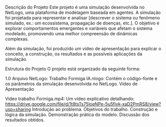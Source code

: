 Descrição do Projeto
Este projeto é uma simulação desenvolvida no NetLogo, uma plataforma de modelagem baseada em agentes. A simulação foi projetada para representar e analisar [descrever o sistema ou fenômeno simulado, ex.: um ecossistema, propagação de doenças, etc.]. O objetivo é explorar comportamentos emergentes e variáveis que afetam o sistema modelado, promovendo uma melhor compreensão de dinâmicas complexas.

Além da simulação, foi produzido um vídeo de apresentação para explicar o conceito, a construção, os resultados e as possíveis aplicações da simulação.

Estrutura do Projeto
O projeto está organizado da seguinte forma:

1.0 Arquivo NetLogo:
Trabalho Formiga IA.nlogo: Contém o código-fonte e os parâmetros da simulação desenvolvida no NetLogo.
Vídeo de Apresentação

Video trabalho Formiga.mp4: Um vídeo explicativo detalhando:
https://drive.google.com/file/d/1t8tsTs75loeNPe-5u5fivk-xaD2PmRS8/view?usp=sharing
Introdução ao problema.
Objetivos do trabalho.
Construção e lógica da simulação.
Demonstração prática do modelo.
Discussão dos resultados obtidos.
